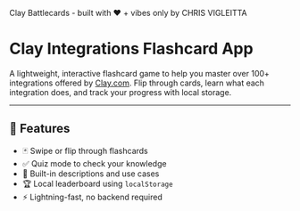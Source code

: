 Clay Battlecards - built with ❤️ + vibes only by CHRIS VIGLEITTA

# Clay Integrations Flashcard App

A lightweight, interactive flashcard game to help you master over 100+ integrations offered by [Clay.com](https://www.clay.com). Flip through cards, learn what each integration does, and track your progress with local storage.

---

## 🚀 Features

- 🃏 Swipe or flip through flashcards
- ✅ Quiz mode to check your knowledge
- 🧠 Built-in descriptions and use cases
- 🏆 Local leaderboard using `localStorage`
- ⚡ Lightning-fast, no backend required
